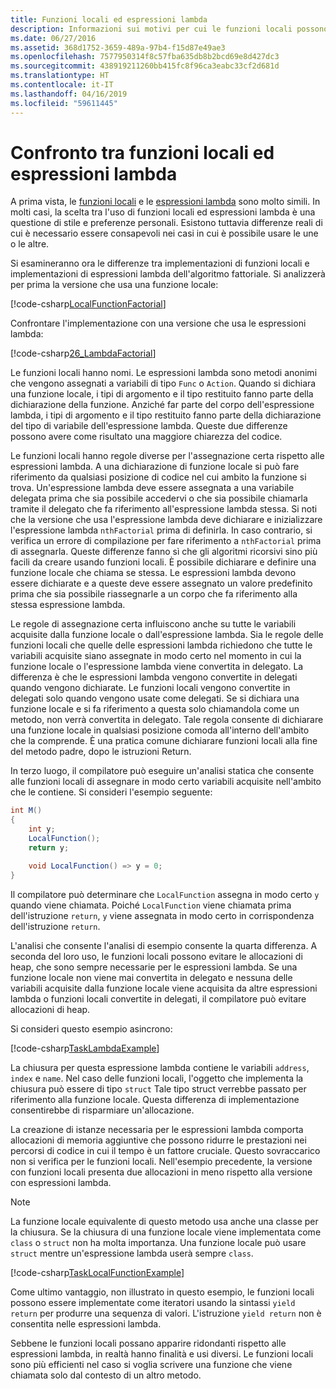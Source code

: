 ```yaml
---
title: Funzioni locali ed espressioni lambda
description: Informazioni sui motivi per cui le funzioni locali possono essere una scelta migliore rispetto alle espressioni lambda.
ms.date: 06/27/2016
ms.assetid: 368d1752-3659-489a-97b4-f15d87e49ae3
ms.openlocfilehash: 7577950314f8c57fba635db8b2bcd69e8d427dc3
ms.sourcegitcommit: 438919211260bb415fc8f96ca3eabc33cf2d681d
ms.translationtype: HT
ms.contentlocale: it-IT
ms.lasthandoff: 04/16/2019
ms.locfileid: "59611445"
---
```

# <a name="local-functions-compared-to-lambda-expressions"></a>Confronto tra funzioni locali ed espressioni lambda

A prima vista, le [funzioni locali](programming-guide/classes-and-structs/local-functions.md) e le [espressioni lambda](./programming-guide/statements-expressions-operators/lambda-expressions.md) sono molto simili. In molti casi, la scelta tra l'uso di funzioni locali ed espressioni lambda è una questione di stile e preferenze personali. Esistono tuttavia differenze reali di cui è necessario essere consapevoli nei casi in cui è possibile usare le une o le altre.

Si esamineranno ora le differenze tra implementazioni di funzioni locali e implementazioni di espressioni lambda dell'algoritmo fattoriale. Si analizzerà per prima la versione che usa una funzione locale:

[!code-csharp[LocalFunctionFactorial](../../samples/snippets/csharp/new-in-7/MathUtilities.cs#37_LocalFunctionFactorial "Recursive factorial using local function")]

Confrontare l'implementazione con una versione che usa le espressioni lambda:

[!code-csharp[26_LambdaFactorial](../../samples/snippets/csharp/new-in-7/MathUtilities.cs#38_LambdaFactorial "Recursive factorial using lambda expressions")]

Le funzioni locali hanno nomi. Le espressioni lambda sono metodi anonimi che vengono assegnati a variabili di tipo `Func` o `Action`. Quando si dichiara una funzione locale, i tipi di argomento e il tipo restituito fanno parte della dichiarazione della funzione. Anziché far parte del corpo dell'espressione lambda, i tipi di argomento e il tipo restituito fanno parte della dichiarazione del tipo di variabile dell'espressione lambda. Queste due differenze possono avere come risultato una maggiore chiarezza del codice.

Le funzioni locali hanno regole diverse per l'assegnazione certa rispetto alle espressioni lambda. A una dichiarazione di funzione locale si può fare riferimento da qualsiasi posizione di codice nel cui ambito la funzione si trova. Un'espressione lambda deve essere assegnata a una variabile delegata prima che sia possibile accedervi o che sia possibile chiamarla tramite il delegato che fa riferimento all'espressione lambda stessa. Si noti che la versione che usa l'espressione lambda deve dichiarare e inizializzare l'espressione lambda `nthFactorial` prima di definirla. In caso contrario, si verifica un errore di compilazione per fare riferimento a `nthFactorial` prima di assegnarla.
Queste differenze fanno sì che gli algoritmi ricorsivi sino più facili da creare usando funzioni locali. È possibile dichiarare e definire una funzione locale che chiama se stessa. Le espressioni lambda devono essere dichiarate e a queste deve essere assegnato un valore predefinito prima che sia possibile riassegnarle a un corpo che fa riferimento alla stessa espressione lambda.

Le regole di assegnazione certa influiscono anche su tutte le variabili acquisite dalla funzione locale o dall'espressione lambda. Sia le regole delle funzioni locali che quelle delle espressioni lambda richiedono che tutte le variabili acquisite siano assegnate in modo certo nel momento in cui la funzione locale o l'espressione lambda viene convertita in delegato. La differenza è che le espressioni lambda vengono convertite in delegati quando vengono dichiarate. Le funzioni locali vengono convertite in delegati solo quando vengono usate come delegati. Se si dichiara una funzione locale e si fa riferimento a questa solo chiamandola come un metodo, non verrà convertita in delegato. Tale regola consente di dichiarare una funzione locale in qualsiasi posizione comoda all'interno dell'ambito che la comprende. È una pratica comune dichiarare funzioni locali alla fine del metodo padre, dopo le istruzioni Return.

In terzo luogo, il compilatore può eseguire un'analisi statica che consente alle funzioni locali di assegnare in modo certo variabili acquisite nell'ambito che le contiene. Si consideri l'esempio seguente:

```csharp
int M()
{
    int y;
    LocalFunction();
    return y;

    void LocalFunction() => y = 0;
}
```

Il compilatore può determinare che `LocalFunction` assegna in modo certo `y` quando viene chiamata. Poiché `LocalFunction` viene chiamata prima dell'istruzione `return`, `y` viene assegnata in modo certo in corrispondenza dell'istruzione `return`.

L'analisi che consente l'analisi di esempio consente la quarta differenza.
A seconda del loro uso, le funzioni locali possono evitare le allocazioni di heap, che sono sempre necessarie per le espressioni lambda. Se una funzione locale non viene mai convertita in delegato e nessuna delle variabili acquisite dalla funzione locale viene acquisita da altre espressioni lambda o funzioni locali convertite in delegati, il compilatore può evitare allocazioni di heap. 

Si consideri questo esempio asincrono:

[!code-csharp[TaskLambdaExample](../../samples/snippets/csharp/new-in-7/AsyncWork.cs#36_TaskLambdaExample "Task returning method with lambda expression")]

La chiusura per questa espressione lambda contiene le variabili `address`, `index` e `name`. Nel caso delle funzioni locali, l'oggetto che implementa la chiusura può essere di tipo `struct` Tale tipo struct verrebbe passato per riferimento alla funzione locale. Questa differenza di implementazione consentirebbe di risparmiare un'allocazione.

La creazione di istanze necessaria per le espressioni lambda comporta allocazioni di memoria aggiuntive che possono ridurre le prestazioni nei percorsi di codice in cui il tempo è un fattore cruciale.
Questo sovraccarico non si verifica per le funzioni locali. Nell'esempio precedente, la versione con funzioni locali presenta due allocazioni in meno rispetto alla versione con espressioni lambda.

> [!NOTE]
> La funzione locale equivalente di questo metodo usa anche una classe per la chiusura. Se la chiusura di una funzione locale viene implementata come `class` o `struct` non ha molta importanza. Una funzione locale può usare `struct` mentre un'espressione lambda userà sempre `class`.

[!code-csharp[TaskLocalFunctionExample](../../samples/snippets/csharp/new-in-7/AsyncWork.cs#TaskExample "Task returning method with local function")]

Come ultimo vantaggio, non illustrato in questo esempio, le funzioni locali possono essere implementate come iteratori usando la sintassi `yield return` per produrre una sequenza di valori. L'istruzione `yield return` non è consentita nelle espressioni lambda.

Sebbene le funzioni locali possano apparire ridondanti rispetto alle espressioni lambda, in realtà hanno finalità e usi diversi.
Le funzioni locali sono più efficienti nel caso si voglia scrivere una funzione che viene chiamata solo dal contesto di un altro metodo.
